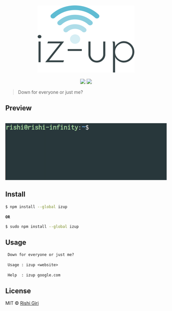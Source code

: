 <p align="center">
<br>
	<img src="https://raw.githubusercontent.com/rishigiridotcom/rishigiri.com/6aa60f1c9d5f90cc000c45bb57b2764ecf082d73/github/izup.png">
	<br>
	<br>
	<img src="https://img.shields.io/badge/code_style-XO-5ed9c7.svg">
	<a "https://travis-ci.org/CodeDotJS/gictivity-cli">
<img src="https://travis-ci.org/CodeDotJS/izup.svg?branch=master">
</a>
</p>

> Down for everyone or just me?

## Preview
<p align="center">
<br>
<img src="https://raw.githubusercontent.com/rishigiridotcom/rishigiri.com/a6a74704f0e6186467ed054fc4f270f4698e21de/github/izup.gif">
<br>
</p>

## Install

```sh
$ npm install --global izup
```
__`OR`__
```sh
$ sudo npm install --global izup
```

## Usage

```
 Down for everyone or just me?

 Usage : izup <website>

 Help  : izup google.com
```

## License

MIT &copy; [Rishi Giri](http://rishigiri.com)

